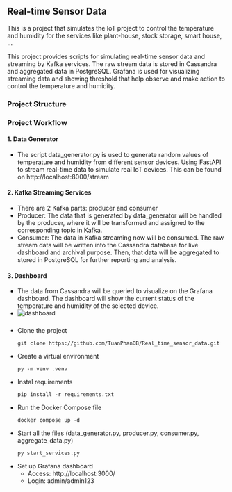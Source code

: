 ## Real-time Sensor Data

This is a project that simulates the IoT project to control the temperature and humidity for the services like plant-house, stock storage, smart house, ...

This project provides scripts for simulating real-time sensor data and streaming by Kafka services. The raw stream data is stored in Cassandra and aggregated data in PostgreSQL. Grafana is used for visualizing streaming data and showing threshold that help observe and make action to control the temperature and humidity.

### Project Structure
### Project Workflow
#### 1. Data Generator
- The script data_generator.py is used to generate random values of temperature and humidity from different sensor devices. Using FastAPI to stream real-time data to simulate real IoT devices. This can be found on http://localhost:8000/stream
#### 2. Kafka Streaming Services
- There are 2 Kafka parts: producer and consumer
- Producer: The data that is generated by data_generator will be handled by the producer, where it will be transformed and assigned to the corresponding topic in Kafka.
- Consumer: The data in Kafka streaming now will be consumed. The raw stream data will be written into the Cassandra database for live dashboard and archival purpose. Then, that data will be aggregated to stored in PostgreSQL for further reporting and analysis.
#### 3. Dashboard
- The data from Cassandra will be queried to visualize on the Grafana dashboard. The dashboard will show the current status of the temperature and humidity of the selected device.
- ![dashboard](https://github.com/user-attachments/assets/5603b1d6-ef86-4514-88f6-5a942a6aaf58)

### 
- Clone the project
  ```terminal
  git clone https://github.com/TuanPhanDB/Real_time_sensor_data.git
  ```
- Create a virtual environment
  ```terminal
  py -m venv .venv
  ```
- Instal requirements
  ```terminal
  pip install -r requirements.txt
  ```
- Run the Docker Compose file
  ```terminal
  docker compose up -d
  ```
- Start all the files (data_generator.py, producer.py, consumer.py, aggregate_data.py)
  ```terminal
  py start_services.py
  ```
- Set up Grafana dashboard
  - Access: http://localhost:3000/
  - Login: admin/admin123
    



  
